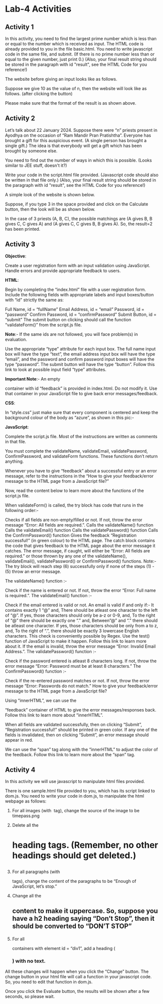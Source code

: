 # Lab-4 Activities

## Activity 1

In this activity, you need to find the largest prime number which is less than or equal to the number which is received as input. The HTML code is already provided to you in the file basic.html. You need to write javascript code in the same file, and submit. (If there is no prime number less than or equal to the given number, just print 0.) (Also, your final result string should be stored in the paragraph with id "result", see the HTML Code for you reference!)

The website before giving an input looks like as follows.

Suppose we give 10 as the value of n, then the website will look like as follows. (after clicking the button)

Please make sure that the format of the result is as shown above.

## Activity 2

Let’s talk about 22 January 2024. Suppose there were “n” priests present in Ayodhya on the occasion of “Ram Mandir Pran Pratishtha”. Everyone has brought a gift for this auspicious event. (A single person has brought a single gift.) The idea is that everybody will get a gift which has been brought by someone else.

You need to find out the number of ways in which this is possible. (Looks similar to JEE stuff, doesn't it?)

Write your code in the script.html file provided. (Javascript code should also be written in that file only.) (Also, your final result string should be stored in the paragraph with id "result", see the HTML Code for you reference!)

A simple look of the website is shown below.

Suppose, if you type 3 in the space provided and click on the Calculate button, then the look will be as shown below.

In the case of 3 priests (A, B, C), the possible matchings are (A gives B, B gives C, C gives A) and (A gives C, C gives B, B gives A). So, the result=2 has been printed.

## Activity 3

**Objective**:

Create a user registration form with an input validation using JavaScript. Handle errors and provide appropriate feedback to users.

**HTML**:

Begin by completing the “index.html” file with a user registration form. Include the following fields with appropriate labels and input boxes/button with “id” strictly the same as:

Full Name, id = “fullName”
Email Address, id = “email”
Password, id = “password”
Confirm Password, id = “confirmPassword”
Submit Button, id = “submit”
The submit button on clicking should call the function “validateForm()” from the script.js file.

**Note**:- If the same ids are not followed, you will face problem(s) in evaluation.

Use the appropriate “type” attribute for each input box. The full name input box will have the type “text”, the email address input box will have the type “email”, and the password and confirm password input boxes will have the type “password”. The submit button will have the type “button”. Follow this link to look at possible input field “type” attributes.

**Important Note**:- An empty <div> container with id “feedback” is provided in index.html. Do not modify it. Use that container in your JavaScript file to give back error messages/feedback.



**CSS**:

In “style.css” just make sure that every component is centered and keep the background colour of the body as “azure”, as shown in this pic:-





**JavaScript**:

Complete the script.js file. Most of the instructions are written as comments in that file.

You must complete the validateName, validateEmail, validatePassword, ConfirmPassword, and validateForm functions. These functions don’t return anything.

Whenever you have to give “feedback” about a successful entry or an error message, refer to the instructions in the “How to give your feedback/error message to the HTML page from a JavaScript file?”

Now, read the content below to learn more about the functions of the script.js file.

When validateForm() is called, the try block has code that runs in the following order:-

Checks if all fields are non-empty/filled or not. If not, throw the error message “Error: All fields are required.”.
Calls the validateName() function
Calls the validateEmail() function
Calls the validatePassword() function
Calls the ConfirmPassword() function
Gives the feedback “Registration successful!” (in green colour) to the HTML page.
The catch block contains the code that gives feedback to the HTML page about the error message it catches. The error message, if caught, will either be “Error: All fields are required.” or those thrown by any one of the validateName(), validateEmail(), validatePassword() or ConfirmPassword() functions.
Note:- The try block will reach step (6) successfully only if none of the steps (1) - (5) throw an error message.

The validateName() function :-

Check if the name is entered or not. If not, throw the error “Error: Full name is required.”.
The validateEmail() function :-

Check if the email entered is valid or not. An email is valid if and only if:-
It contains exactly 1 “@” and,
There should be atleast one character to the left of “@”. If yes, those characters should only be a-z or 0-9, and,
To the right of “@” there should be exactly one “.” and,
Between”@” and “.” there should be atleast one character. If yes, those characters should be only from a to z, and,
To the right of “.”, there should be exactly 3 lowercase English characters.
This check is conveniently possible by Regex. Use the test() function of JavaScript to make it happen. Follow this link to learn more about it.
If the email is invalid, throw the error message “Error: Invalid Email Address.”.
The validatePassword() function :-

Check if the password entered is atleast 8 characters long. If not, throw the error message “Error: Password must be at least 8 characters.”
The ConfirmPassword() function :-

Check if the re-entered password matches or not. If not, throw the error message “Error: Passwords do not match.”
How to give your feedback/error message to the HTML page from a JavaScript file?

Using “innerHTML”, we can use the <div> “feedback” container of HTML to give the error messages/responses back. Follow this link to learn more about “innerHTML”.

When all fields are validated successfully, then on clicking “Submit”, “Registration successful!” should be printed in green color. If any one of the fields is invalidated, then on clicking “Submit”, an error message should appear in red.

We can use the “span” tag along with the “innerHTML” to adjust the color of the feedback. Follow this link to learn more about the “span” tag.

## Activity 4

In this activity we will use javascript to manipulate html files provided.

There is one sample.html file provided to you, which has its script linked to dom.js. You need to write your code in dom.js, to manipulate the html webpage as follows:

1. For all images (with <img> tag), change the source of the image to be timepass.png

2. Delete all the <h1> heading tags. (Remember, no other headings should get deleted.)

3. For all paragraphs (with <p> tags), change the content of the paragraphs to be “Enough of JavaScript, let’s stop.”

4. Change all the <h2> content to make it uppercase. So, suppose you have a h2 heading saying “Don’t Stop”, then it should be converted to “DON’T STOP”

5. For all <div> containers with element id = “div1”, add a heading (<h3>) with no text.



All these changes will happen when you click the “Change” button. The change button in your html file will call a function in your javascript code. So, you need to edit that function in dom.js.

Once you click the Evaluate button, the results will be shown after a few seconds, so please wait.
